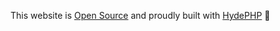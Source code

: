 This website is [Open Source](https://github.com/hydephp/hydephp.com) and proudly built with [HydePHP](https://github.com/hydephp/hyde) 🎩